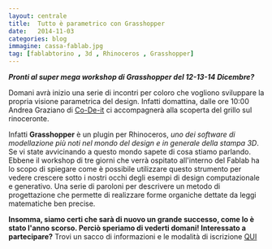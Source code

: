 ```yaml
---
layout: centrale
title:  Tutto è parametrico con Grasshopper
date:   2014-11-03
categories: blog
immagine: cassa-fablab.jpg
tag: [fablabtorino , 3d , Rhinoceros , Grasshopper]
---
```

***Pronti al super mega workshop di Grasshopper del 12-13-14 Dicembre?***

Domani avrà inizio una serie di incontri per coloro che vogliono sviluppare la propria visione parametrica del design. Infatti domattina, dalle ore 10:00 Andrea Graziano di [Co-De-it](http://www.co-de-it.com/) ci accompagnerà alla scoperta del grillo sul rinoceronte.

Infatti **Grasshopper** è un plugin per Rhinoceros, *uno dei software di modellazione più noti nel mondo del design e in generale della stampa 3D*. Se vi state avvicinando a questo mondo sapete di cosa stiamo parlando. Ebbene il workshop di tre giorni che verrà ospitato all'interno del Fablab ha lo scopo di spiegare come è possibile utilizzare questo strumento per vedere crescere sotto i nostri occhi degli esempi di design computazionale e generativo. Una serie di paroloni per descrivere un metodo di progettazione che permette di realizzare forme organiche dettate da leggi matematiche ben precise.

**Insomma, siamo certi che sarà di nuovo un grande successo, come lo è stato l'anno scorso. Perciò speriamo di vederti domani! Interessato a partecipare?**
Trovi un sacco di informazioni e le modalità di iscrizione [QUI](http://www.co-de-it.com/wordpress/parametric-design-with-grasshopper-fablab-torino-2014.html)
